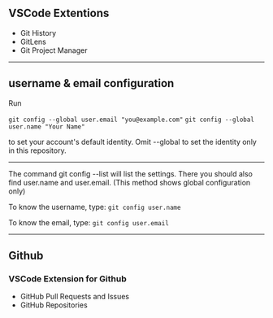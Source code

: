 ## VSCode Extentions
- Git History
- GitLens
- Git Project Manager

---
## username & email configuration

Run

  `git config --global user.email "you@example.com"`
  `git config --global user.name "Your Name"`

to set your account's default identity.
Omit --global to set the identity only in this repository.

----
The command git config --list will list the settings. There you should also find user.name and user.email. (This method shows global configuration only)

To know the username, type:
`git config user.name`

To know the email, type:
`git config user.email`

----
## Github
### VSCode Extension for Github
- GitHub Pull Requests and Issues
- GitHub Repositories